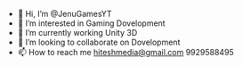 - 👋 Hi, I’m @JenuGamesYT
- 👀 I’m interested in Gaming Dovelopment
- 🌱 I’m currently working Unity 3D
- 💞️ I’m looking to collaborate on Dovelopment
- 📫 How to reach me hiteshmedia@gmail.com 9929588495

<!---
JenuGamesYT/JenuGamesYT is a ✨ special ✨ repository because its `README.md` (this file) appears on your GitHub profile.
You can click the Preview link to take a look at your changes.
--->
